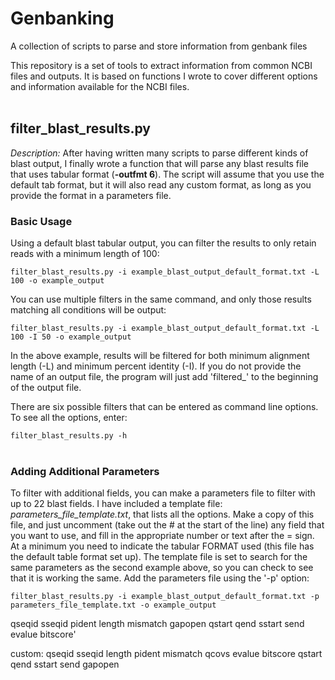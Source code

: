 # Genbanking
A collection of scripts to parse and store information from genbank files

This repository is a set of tools to extract information from common NCBI files and outputs. It is based on functions I wrote to cover different options and information available for the NCBI files.
<br></br>
## filter_blast_results.py

*Description:*
After having written many scripts to parse different kinds of blast output, I finally wrote a function that will parse any blast results file that uses tabular format (**-outfmt 6**). The script will assume that you use the default tab format, but it will also read any custom format, as long as you provide the format in a parameters file. 

### Basic Usage

Using a default blast tabular output, you can filter the results to only retain reads with a minimum length of 100:

`filter_blast_results.py -i example_blast_output_default_format.txt -L 100 -o example_output`

You can use multiple filters in the same command, and only those results matching all conditions will be output:

`filter_blast_results.py -i example_blast_output_default_format.txt -L 100 -I 50 -o example_output`

In the above example, results will be filtered for both minimum alignment length (-L) and minimum percent identity (-I). If you do not provide the name of an output file, the program will just add 'filtered_' to the beginning of the output file. 

There are six possible filters that can be entered as command line options. To see all the options, enter:

`filter_blast_results.py -h`
<br></br>
### Adding Additional Parameters

To filter with additional fields, you can make a parameters file to filter with up to 22 blast fields. I have included a template file: *parameters_file_template.txt*, that lists all the options. Make a copy of this file, and just uncomment (take out the # at the start of the line) any field that you want to use, and fill in the appropriate number or text after the = sign. At a minimum you need to indicate the tabular FORMAT used (this file has the default table format set up). The template file is set to search for the same parameters as the second example above, so you can check to see that it is working the same. Add the parameters file using the '-p' option:

`filter_blast_results.py -i example_blast_output_default_format.txt -p parameters_file_template.txt -o example_output`



qseqid sseqid pident length mismatch gapopen qstart qend sstart send evalue bitscore'


custom:
qseqid sseqid length pident mismatch qcovs evalue bitscore qstart qend sstart send gapopen
